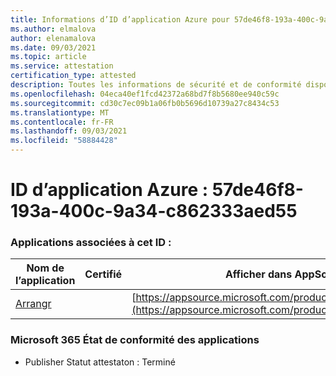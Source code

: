 ```yaml
---
title: Informations d’ID d’application Azure pour 57de46f8-193a-400c-9a34-c862333aed55
ms.author: elmalova
author: elenamalova
ms.date: 09/03/2021
ms.topic: article
ms.service: attestation
certification_type: attested
description: Toutes les informations de sécurité et de conformité disponibles pour 57de46f8-193a-400c-9a34-c862333aed55.
ms.openlocfilehash: 04eca40ef1fcd42372a68bd7f8b5680ee940c59c
ms.sourcegitcommit: cd30c7ec09b1a06fb0b5696d10739a27c8434c53
ms.translationtype: MT
ms.contentlocale: fr-FR
ms.lasthandoff: 09/03/2021
ms.locfileid: "58884428"
---
```

# <a name="azure-app-id-57de46f8-193a-400c-9a34-c862333aed55"></a>ID d’application Azure : 57de46f8-193a-400c-9a34-c862333aed55


### <a name="apps-associated-with-this-id"></a>Applications associées à cet ID :
| **Nom de l’application** | **Certifié** | **Afficher dans AppSource** |
|--------------|---------------|-----------------------|
| [Arrangr](https://docs.microsoft.com/microsoft-365-app-certification/forward/WA200002975) |  | [https://appsource.microsoft.com/product/office/WA200002975](https://appsource.microsoft.com/product/office/WA200002975) |

### <a name="microsoft-365-app-compliance-status"></a>Microsoft 365 État de conformité des applications
- Publisher Statut attestaton : Terminé
